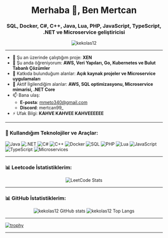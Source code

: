 <h1 align="center">Merhaba 👋, Ben Mertcan</h1>
<h3 align="center">SQL, Docker, C#, C++, Java, Lua, PHP, JavaScript, TypeScript, .NET ve Microservice geliştiricisi</h3>

<p align="center">
  <img src="https://komarev.com/ghpvc/?username=kekolas12&label=Profil%20Görüntüleme&color=0e75b6&style=flat" alt="kekolas12" />
</p>


---

- 🔭 Şu an üzerinde çalıştığım proje: **XEN**
- 🌱 Şu anda öğreniyorum: **AWS, Veri Yapıları, Go, Kubernetes ve Bulut Tabanlı Çözümler**
- 👯 Katkıda bulunduğum alanlar: **Açık kaynak projeler ve Microservice uygulamaları**
- 💬 Aktif İlgilendiğim alanlar: **AWS, SQL optimizasyonu, Microservice mimarisi, .NET Core**
- 📫 Bana ulaş:
  - **E-posta**: mmeto340@gmail.com
  - **Discord**: mertcan99_
- ⚡ Ufak Bilgi: **KAHVE KAHVEE KAHVEEEEEE**

---

### 🚀 Kullandığım Teknolojiler ve Araçlar:
<p align="left">
  <img src="https://img.shields.io/badge/Java-ED8B00?style=for-the-badge&logo=java&logoColor=white" alt="Java" />
  <img src="https://img.shields.io/badge/.NET-512BD4?style=for-the-badge&logo=dotnet&logoColor=white" alt=".NET" />
  <img src="https://img.shields.io/badge/C%23-239120?style=for-the-badge&logo=csharp&logoColor=white" alt="C#" />
  <img src="https://img.shields.io/badge/C++-00599C?style=for-the-badge&logo=cplusplus&logoColor=white" alt="C++" />
  <img src="https://img.shields.io/badge/Docker-2496ED?style=for-the-badge&logo=docker&logoColor=white" alt="Docker" />
  <img src="https://img.shields.io/badge/SQL-4479A1?style=for-the-badge&logo=postgresql&logoColor=white" alt="SQL" />
  <img src="https://img.shields.io/badge/PHP-777BB4?style=for-the-badge&logo=php&logoColor=white" alt="PHP" />
  <img src="https://img.shields.io/badge/Lua-2C2D72?style=for-the-badge&logo=lua&logoColor=white" alt="Lua" />
  <img src="https://img.shields.io/badge/JavaScript-F7DF1E?style=for-the-badge&logo=javascript&logoColor=black" alt="JavaScript" />
  <img src="https://img.shields.io/badge/TypeScript-007ACC?style=for-the-badge&logo=typescript&logoColor=white" alt="TypeScript" />
  <img src="https://img.shields.io/badge/Microservices-FF6F00?style=for-the-badge" alt="Microservices" />
</p>

---

### 📊 Leetcode İstatistiklerim:
<p align="center">
  <img src="https://leetcard.jacoblin.cool/mmeto340?theme=dark&font=Thasadith&ext=heatmap" alt="LeetCode Stats">
  
</p>

---
### 📊 GitHub İstatistiklerim:
<p align="center">
  <img src="https://github-readme-stats.vercel.app/api?username=kekolas12&show_icons=true&theme=radical" alt="kekolas12 GitHub stats" />
  <img src="https://github-readme-stats.vercel.app/api/top-langs/?username=kekolas12&layout=compact&theme=radical" alt="kekolas12 Top Langs" />
</p>

---

[![trophy](https://github-profile-trophy.vercel.app/?username=kekolas12&theme=onedark)](https://github.com/kekolas12/github-profile-trophy)

---
